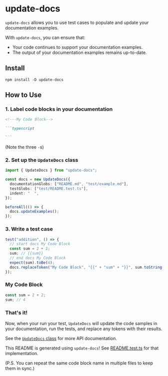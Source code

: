 # update-docs

`update-docs` allows you to use test cases to populate and update your documentation examples.

With `update-docs`, you can ensure that:

- Your code continues to support your documentation examples.
- The output of your documentation examples remains up-to-date.

## Install

```
npm install -D update-docs
```

## How to Use

### 1. Label code blocks in your documentation

````markdown
<!---My Code⠀Block-->

```typescript

```
````

(Note the three `-`s)

### 2. Set up the `UpdateDocs` class

<!---readme-setup-->

```typescript
import { UpdateDocs } from "update-docs";

const docs = new UpdateDocs({
  documentationGlobs: ["README.md", "test/example.md"],
  testGlobs: ["test/README.test.ts"],
  indent: "  ",
});

beforeAll(() => {
  docs.updateExamples();
});
```

### 3. Write a test case

<!---readme-test-case-->

```javascript
test("addition", () => {
  // start docs My Code Block
  const sum = 2 + 2;
  sum; // {{sum}}
  // end docs My Code Block
  expect(sum).toBe(4);
  docs.replaceToken("My Code Block", "{{" + "sum" + "}}", sum.toString());
});
```

### My Code Block

<!---My Code Block-->

```typescript
const sum = 2 + 2;
sum; // 4
```

### That's it!

Now, when your run your test, `UpdateDocs` will update the code samples in your documentation, run the tests, and replace any tokens with their results.

See the [`UpdateDocs` class](docs/classes/UpdateDocs.html) for more API documentation.

This README is generated using `update-docs`! See [README.test.ts](test/README.test.ts) for that implementation.

(P.S. You can repeat the same code block name in multiple files to keep them in sync.)
